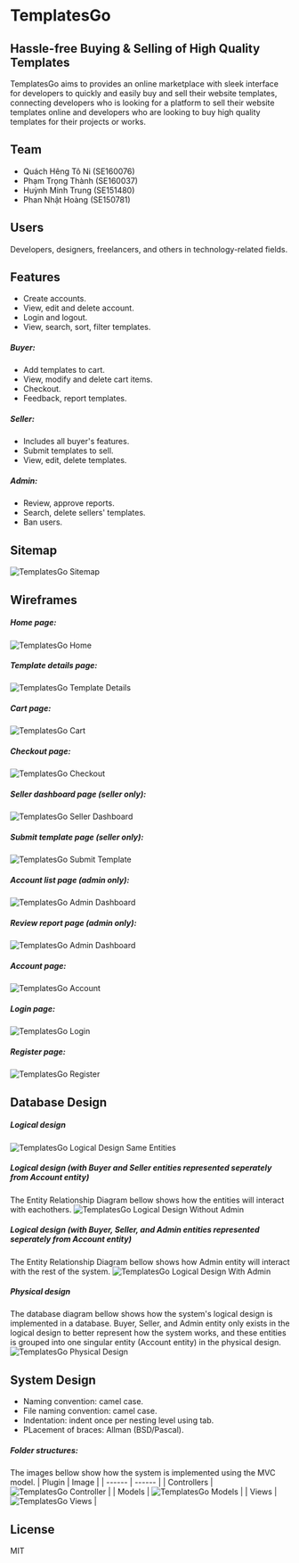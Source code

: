 # **TemplatesGo**
## Hassle-free Buying & Selling of High Quality Templates
TemplatesGo aims to provides an online marketplace with sleek interface for developers to quickly and easily buy and sell their website templates, connecting developers who is looking for a platform to sell their website templates online and developers who are looking to buy high quality templates for their projects or works.

## Team
- Quách Hêng Tô Ni (SE160076)
- Phạm Trọng Thành (SE160037)
- Huỳnh Minh Trung (SE151480)
- Phan Nhật Hoàng (SE150781)

## Users
Developers, designers, freelancers, and others in technology-related fields.

## Features
- Create accounts.
- View, edit and delete account.
- Login and logout.
- View, search, sort, filter templates.
##### Buyer:
- Add templates to cart.
- View, modify and delete cart items.
- Checkout.
- Feedback, report templates.
##### Seller:
- Includes all buyer's features.
- Submit templates to sell.
- View, edit, delete templates.
##### Admin:
- Review, approve reports.
- Search, delete sellers' templates.
- Ban users.

## Sitemap
![TemplatesGo Sitemap](/assets/sitemap/TemplatesGo_Sitemap.png)

## Wireframes

##### Home page:
![TemplatesGo Home](/assets/wireframes/TemplatesGo_Home.png)

##### Template details page:
![TemplatesGo Template Details](/assets/wireframes/TemplatesGo_TemplateDetails.jpg)

##### Cart page:
![TemplatesGo Cart](/assets/wireframes/TemplatesGo_Cart.png)

##### Checkout page:
![TemplatesGo Checkout](/assets/wireframes/TemplatesGo_Checkout.png)

##### Seller dashboard page (seller only):
![TemplatesGo Seller Dashboard](/assets/wireframes/TemplatesGo_SellerDashboard.jpg)

##### Submit template page (seller only):
![TemplatesGo Submit Template](/assets/wireframes/TemplatesGo_SubmitTemplate.png)

##### Account list page (admin only):
![TemplatesGo Admin Dashboard](/assets/wireframes/TemplatesGo_AccountList.jpg)

##### Review report page (admin only):
![TemplatesGo Admin Dashboard](/assets/wireframes/TemplatesGo_ReviewReport.jpg)

##### Account page:
![TemplatesGo Account](/assets/wireframes/TemplatesGo_Account.png)

##### Login page:
![TemplatesGo Login](/assets/wireframes/TemplatesGo_Login.jpg)

##### Register page:
![TemplatesGo Register](/assets/wireframes/TemplatesGo_Register.png)

## Database Design

##### Logical design
![TemplatesGo Logical Design Same Entities](/assets/database-designs/TemplatesGo_LogicalDesignSameEntities.png)

##### Logical design (with Buyer and Seller entities represented seperately from Account entity)
The Entity Relationship Diagram bellow shows how the entities will interact with eachothers.
![TemplatesGo Logical Design Without Admin](/assets/database-designs/TemplatesGo_LogicalDesignWithoutAdmin.jpg)

##### Logical design (with Buyer, Seller, and Admin entities represented seperately from Account entity)
The Entity Relationship Diagram bellow shows how Admin entity will interact with the rest of the system.
![TemplatesGo Logical Design With Admin](/assets/database-designs/TemplatesGo_LogicalDesignWithAdmin.jpg)

##### Physical design
The database diagram bellow shows how the system's logical design is implemented in a database. Buyer, Seller, and Admin entity only exists in the logical design to better represent how the system works, and these entities is grouped into one singular entity (Account entity) in the physical design.
![TemplatesGo Physical Design](/assets/database-designs/TemplatesGo_PhysicalDesign.jpg)

## System Design
- Naming convention: camel case.
- File naming convention: camel case.
- Indentation: indent once per nesting level using tab.
- PLacement of braces: Allman (BSD/Pascal).

##### Folder structures:
The images bellow show how the system is implemented using the MVC model.
| Plugin | Image |
| ------ | ------ |
| Controllers | ![TemplatesGo Controller](/assets/screenshots/TemplatesGo_Controllers.png) |
| Models | ![TemplatesGo Models](/assets/screenshots/TemplatesGo_Models.png) |
| Views | ![TemplatesGo Views](/assets/screenshots/TemplatesGo_Views.png) |


## License
MIT